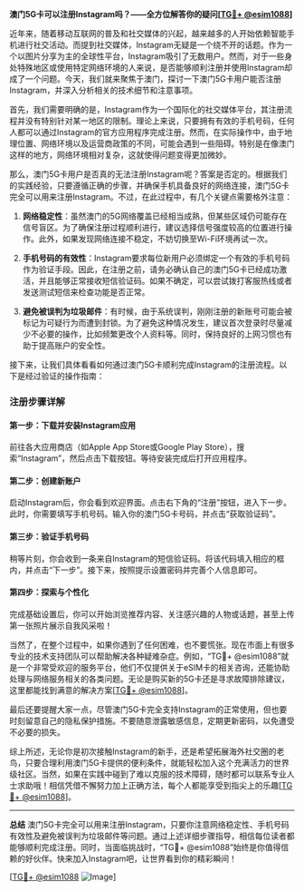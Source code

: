 **澳门5G卡可以注册Instagram吗？——全方位解答你的疑问[[TG💪+ @esim1088](https://t.me/s/esim1088)]**

近年来，随着移动互联网的普及和社交媒体的兴起，越来越多的人开始依赖智能手机进行社交活动。而提到社交媒体，Instagram无疑是一个绕不开的话题。作为一个以图片分享为主的全球性平台，Instagram吸引了无数用户。然而，对于一些身处特殊地区或使用特定网络环境的人来说，是否能够顺利注册并使用Instagram却成了一个问题。今天，我们就来聚焦于澳门，探讨一下澳门5G卡用户能否注册Instagram，并深入分析相关的技术细节和注意事项。

首先，我们需要明确的是，Instagram作为一个国际化的社交媒体平台，其注册流程并没有特别针对某一地区的限制。理论上来说，只要拥有有效的手机号码，任何人都可以通过Instagram的官方应用程序完成注册。然而，在实际操作中，由于地理位置、网络环境以及运营商政策的不同，可能会遇到一些阻碍。特别是在像澳门这样的地方，网络环境相对复杂，这就使得问题变得更加微妙。

那么，澳门5G卡用户是否真的无法注册Instagram呢？答案是否定的。根据我们的实践经验，只要遵循正确的步骤，并确保手机具备良好的网络连接，澳门5G卡完全可以用来注册Instagram。不过，在此过程中，有几个关键点需要格外注意：

1. **网络稳定性**：虽然澳门的5G网络覆盖已经相当成熟，但某些区域仍可能存在信号盲区。为了确保注册过程顺利进行，建议选择信号强度较高的位置进行操作。此外，如果发现网络连接不稳定，不妨切换至Wi-Fi环境再试一次。

2. **手机号码的有效性**：Instagram要求每位新用户必须绑定一个有效的手机号码作为验证手段。因此，在注册之前，请务必确认自己的澳门5G卡已经成功激活，并且能够正常接收短信验证码。如果不确定，可以尝试拨打客服热线或者发送测试短信来检查功能是否正常。

3. **避免被误判为垃圾邮件**：有时候，由于系统误判，刚刚注册的新账号可能会被标记为可疑行为而遭到封锁。为了避免这种情况发生，建议首次登录时尽量减少不必要的操作，比如频繁更改个人资料等。同时，保持良好的上网习惯也有助于提高账户的安全性。

接下来，让我们具体看看如何通过澳门5G卡顺利完成Instagram的注册流程。以下是经过验证的操作指南：

### 注册步骤详解

#### 第一步：下载并安装Instagram应用
前往各大应用商店（如Apple App Store或Google Play Store），搜索“Instagram”，然后点击下载按钮。等待安装完成后打开应用程序。

#### 第二步：创建新账户
启动Instagram后，你会看到欢迎界面。点击右下角的“注册”按钮，进入下一步。此时，你需要填写手机号码。输入你的澳门5G卡号码，并点击“获取验证码”。

#### 第三步：验证手机号码
稍等片刻，你会收到一条来自Instagram的短信验证码。将该代码填入相应的框内，并点击“下一步”。接下来，按照提示设置密码并完善个人信息即可。

#### 第四步：探索与个性化
完成基础设置后，你可以开始浏览推荐内容、关注感兴趣的人物或话题，甚至上传第一张照片展示自我风采啦！

当然了，在整个过程中，如果你遇到了任何困难，也不要慌张。现在市面上有很多专业的技术支持团队可以帮助解决各种疑难杂症。例如，“TG💪+ @esim1088”就是一个非常受欢迎的服务平台，他们不仅提供关于eSIM卡的相关咨询，还能协助处理与网络服务相关的各类问题。无论是购买新的5G卡还是寻求故障排除建议，这里都能找到满意的解决方案[[TG💪+ @esim1088](https://t.me/s/esim1088)]。

最后还要提醒大家一点，尽管澳门5G卡完全支持Instagram的正常使用，但也要时刻留意自己的隐私保护措施。不要随意泄露敏感信息，定期更新密码，以免遭受不必要的损失。

综上所述，无论你是初次接触Instagram的新手，还是希望拓展海外社交圈的老鸟，只要合理利用澳门5G卡提供的便利条件，就能轻松加入这个充满活力的世界级社区。当然，如果在实践中碰到了难以克服的技术障碍，随时都可以联系专业人士求助哦！相信凭借不懈努力加上正确方法，每个人都能享受到指尖上的乐趣[[TG💪+ @esim1088](https://t.me/s/esim1088)]。

---

**总结**
澳门5G卡完全可以用来注册Instagram，只要你注意网络稳定性、手机号码有效性及避免被误判为垃圾邮件等问题。通过上述详细步骤指导，相信每位读者都能够顺利完成注册。同时，当面临挑战时，“TG💪+ @esim1088”始终是你值得信赖的好伙伴。快来加入Instagram吧，让世界看到你的精彩瞬间！

[[TG💪+ @esim1088](https://t.me/s/esim1088) ![Image](https://i.postimg.cc/4NQfJmqS/Snipaste-2025-05-13-00-14-12.png)]